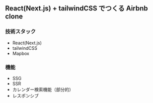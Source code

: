 ## React(Next.js) + tailwindCSS でつくる Airbnb clone

### 技術スタック

- React(Next.js)
- tailwindCSS
- Mapbox

### 機能

- SSG
- SSR
- カレンダー検索機能（部分的）
- レスポンシブ
